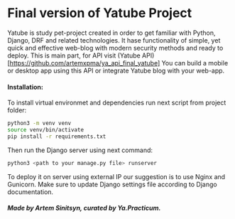 # Final version of Yatube Project
Yatube is study pet-project created in order to get familiar with Python, Django, DRF and related technologies.
It hase functionality of simple, yet quick and effective web-blog with modern security methods and ready to deploy.
This is main part, for API visit (Yatube API)[https://github.com/artemxpma/ya_api_final_yatube]
You can build a mobile or desktop app using this API or integrate Yatube blog with your web-app.

#### Installation:
To install virtual environmet and dependencies run next script from project folder:
```sh
python3 -m venv venv
source venv/bin/activate
pip install -r requirements.txt
```
  
Then run the Django server using next command:
 ```sh
python3 <path to your manage.py file> runserver
```

To deploy it on server using external IP our suggestion is to use Nginx and Gunicorn. Make sure to update Django settings file according to Django documentation.

##### Made by Artem Sinitsyn, curated by Ya.Practicum.
